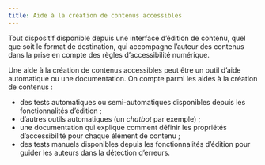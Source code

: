 ```yaml
---
title: Aide à la création de contenus accessibles
---
```


Tout dispositif disponible depuis une interface d’édition de contenu, quel que soit le format de destination, qui accompagne l’auteur des contenus dans la prise en compte des règles d’accessibilité numérique. 

Une aide à la création de contenus accessibles peut être un outil d’aide automatique ou une documentation. On compte parmi les aides à la création de contenus : 
- des tests automatiques ou semi-automatiques disponibles depuis les fonctionnalités d’édition ;
- d’autres outils automatiques (un <i lang="en">chatbot</i> par exemple) ;
- une documentation qui explique comment définir les propriétés d’accessibilité pour chaque élément de contenu ;
- des tests manuels disponibles depuis les fonctionnalités d’édition pour guider les auteurs dans la détection d’erreurs.